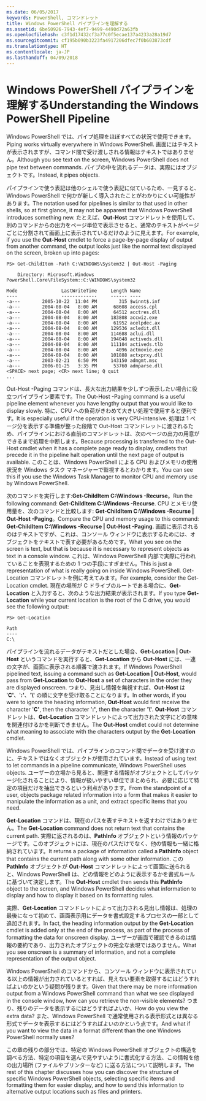 ```yaml
---
ms.date: 06/05/2017
keywords: PowerShell, コマンドレット
title: Windows PowerShell パイプラインを理解する
ms.assetid: 6be50926-7943-4ef7-9499-4490d72a63fb
ms.openlocfilehash: c3f1d17432cf3a77c0f5ecae137a4233a28a19d7
ms.sourcegitcommit: cf195b090b3223fa4917206dfec7f0b603873cdf
ms.translationtype: HT
ms.contentlocale: ja-JP
ms.lasthandoff: 04/09/2018
---
```

# <a name="understanding-the-windows-powershell-pipeline"></a><span data-ttu-id="26470-103">Windows PowerShell パイプラインを理解する</span><span class="sxs-lookup"><span data-stu-id="26470-103">Understanding the Windows PowerShell Pipeline</span></span>
<span data-ttu-id="26470-104">Windows PowerShell では、パイプ処理をほぼすべての状況で使用できます。</span><span class="sxs-lookup"><span data-stu-id="26470-104">Piping works virtually everywhere in Windows PowerShell.</span></span> <span data-ttu-id="26470-105">画面にはテキストが表示されますが、コマンド間で受け渡しされる情報はテキストではありません。</span><span class="sxs-lookup"><span data-stu-id="26470-105">Although you see text on the screen, Windows PowerShell does not pipe text between commands.</span></span> <span data-ttu-id="26470-106">パイプの中を流れるデータは、実際にはオブジェクトです。</span><span class="sxs-lookup"><span data-stu-id="26470-106">Instead, it pipes objects.</span></span>

<span data-ttu-id="26470-107">パイプラインで使う表記は他のシェルで使う表記に似ているため、一見すると、Windows PowerShell で何かが新しく導入されたことがわかりにくい可能性があります。</span><span class="sxs-lookup"><span data-stu-id="26470-107">The notation used for pipelines is similar to that used in other shells, so at first glance, it may not be apparent that Windows PowerShell introduces something new.</span></span> <span data-ttu-id="26470-108">たとえば、**Out-Host** コマンドレットを使用して、別のコマンドからの出力をページ単位で表示させると、通常のテキストがページごとに分割されて画面上に表示されているだけのように見えます。</span><span class="sxs-lookup"><span data-stu-id="26470-108">For example, if you use the **Out-Host** cmdlet to force a page-by-page display of output from another command, the output looks just like the normal text displayed on the screen, broken up into pages:</span></span>

```
PS> Get-ChildItem -Path C:\WINDOWS\System32 | Out-Host -Paging

    Directory: Microsoft.Windows PowerShell.Core\FileSystem::C:\WINDOWS\system32

Mode                LastWriteTime     Length Name
----                -------------     ------ ----
-a---        2005-10-22  11:04 PM        315 $winnt$.inf
-a---        2004-08-04   8:00 AM      68608 access.cpl
-a---        2004-08-04   8:00 AM      64512 acctres.dll
-a---        2004-08-04   8:00 AM     183808 accwiz.exe
-a---        2004-08-04   8:00 AM      61952 acelpdec.ax
-a---        2004-08-04   8:00 AM     129536 acledit.dll
-a---        2004-08-04   8:00 AM     114688 aclui.dll
-a---        2004-08-04   8:00 AM     194048 activeds.dll
-a---        2004-08-04   8:00 AM     111104 activeds.tlb
-a---        2004-08-04   8:00 AM       4096 actmovie.exe
-a---        2004-08-04   8:00 AM     101888 actxprxy.dll
-a---        2003-02-21   6:50 PM     143150 admgmt.msc
-a---        2006-01-25   3:35 PM      53760 admparse.dll
<SPACE> next page; <CR> next line; Q quit
...
```

<span data-ttu-id="26470-109">Out-Host -Paging コマンドは、長大な出力結果を少しずつ表示したい場合に役立つパイプライン要素です。</span><span class="sxs-lookup"><span data-stu-id="26470-109">The Out-Host -Paging command is a useful pipeline element whenever you have lengthy output that you would like to display slowly.</span></span> <span data-ttu-id="26470-110">特に、CPU への負荷がきわめて大きい処理で使用すると便利です。</span><span class="sxs-lookup"><span data-stu-id="26470-110">It is especially useful if the operation is very CPU-intensive.</span></span> <span data-ttu-id="26470-111">処理は 1 ページ分を表示する準備が整った段階で Out-Host コマンドレットに渡されるため、パイプラインにおける直前のコマンドレットは、次のページの出力の用意ができるまで処理を中断します。</span><span class="sxs-lookup"><span data-stu-id="26470-111">Because processing is transferred to the Out-Host cmdlet when it has a complete page ready to display, cmdlets that precede it in the pipeline halt operation until the next page of output is available.</span></span> <span data-ttu-id="26470-112">このことは、Windows PowerShell による CPU およびメモリの使用状況を Windows タスク マネージャーで監視するとわかります。</span><span class="sxs-lookup"><span data-stu-id="26470-112">You can see this if you use the Windows Task Manager to monitor CPU and memory use by Windows PowerShell.</span></span>

<span data-ttu-id="26470-113">次のコマンドを実行します:**Get-ChildItem C:\\Windows -Recurse**。</span><span class="sxs-lookup"><span data-stu-id="26470-113">Run the following command: **Get-ChildItem C:\\Windows -Recurse**.</span></span> <span data-ttu-id="26470-114">CPU とメモリ使用量を、次のコマンドと比較します: **Get-ChildItem C:\\Windows -Recurse | Out-Host -Paging**。</span><span class="sxs-lookup"><span data-stu-id="26470-114">Compare the CPU and memory usage to this command: **Get-ChildItem C:\\Windows -Recurse | Out-Host -Paging**.</span></span> <span data-ttu-id="26470-115">画面に表示されるのはテキストですが、これは、コンソール ウィンドウに表示するためには、オブジェクトをテキストで表す必要があるためです。</span><span class="sxs-lookup"><span data-stu-id="26470-115">What you see on the screen is text, but that is because it is necessary to represent objects as text in a console window.</span></span> <span data-ttu-id="26470-116">これは、Windows PowerShell 内部で実際に行われていることを表現するための 1 つの手段にすぎません。</span><span class="sxs-lookup"><span data-stu-id="26470-116">This is just a representation of what is really going on inside Windows PowerShell.</span></span> <span data-ttu-id="26470-117">Get-Location コマンドレットを例に考えてみます。</span><span class="sxs-lookup"><span data-stu-id="26470-117">For example, consider the Get-Location cmdlet.</span></span> <span data-ttu-id="26470-118">現在の場所が C ドライブのルートである場合に、**Get-Location** と入力すると、次のような出力結果が表示されます。</span><span class="sxs-lookup"><span data-stu-id="26470-118">If you type **Get-Location** while your current location is the root of the C drive, you would see the following output:</span></span>

```
PS> Get-Location

Path
----
C:\
```

<span data-ttu-id="26470-119">パイプラインを流れるデータがテキストだとした場合、**Get-Location | Out-Host** というコマンドを実行すると、**Get-Location** から **Out-Host** には、一連の文字が、画面に表示される順番で渡されます。</span><span class="sxs-lookup"><span data-stu-id="26470-119">If Windows PowerShell pipelined text, issuing a command such as **Get-Location | Out-Host**, would pass from **Get-Location** to **Out-Host** a set of characters in the order they are displayed onscreen.</span></span> <span data-ttu-id="26470-120">つまり、見出し情報を無視すれば、**Out-Host** は '**C'**、'**:'**、'**\\'** の順に文字を受け取ることになります。</span><span class="sxs-lookup"><span data-stu-id="26470-120">In other words, if you were to ignore the heading information, **Out-Host** would first receive the character '**C'**, then the character '**:'**, then the character '**\\'**.</span></span> <span data-ttu-id="26470-121">**Out-Host** コマンドレットは、**Get-Location** コマンドレットによって出力された文字にどの意味を関連付けるかを判断できません。</span><span class="sxs-lookup"><span data-stu-id="26470-121">The **Out-Host** cmdlet could not determine what meaning to associate with the characters output by the **Get-Location** cmdlet.</span></span>

<span data-ttu-id="26470-122">Windows PowerShell では、パイプラインのコマンド間でデータを受け渡すのに、テキストではなくオブジェクトが使用されています。</span><span class="sxs-lookup"><span data-stu-id="26470-122">Instead of using text to let commands in a pipeline communicate, Windows PowerShell uses objects.</span></span> <span data-ttu-id="26470-123">ユーザーの立場から見ると、関連する情報がオブジェクトとしてパッケージ化されることにより、情報が扱いやすい単位でまとめられ、必要に応じて特定の項目だけを抽出できるという利点があります。</span><span class="sxs-lookup"><span data-stu-id="26470-123">From the standpoint of a user, objects package related information into a form that makes it easier to manipulate the information as a unit, and extract specific items that you need.</span></span>

<span data-ttu-id="26470-124">**Get-Location** コマンドは、現在のパスを表すテキストを返すわけではありません。</span><span class="sxs-lookup"><span data-stu-id="26470-124">The **Get-Location** command does not return text that contains the current path.</span></span> <span data-ttu-id="26470-125">実際に返されるのは、**PathInfo** オブジェクトという情報のパッケージです。このオブジェクトには、現在のパスだけでなく、他の情報も一緒に格納されています。</span><span class="sxs-lookup"><span data-stu-id="26470-125">It returns a package of information called a **PathInfo** object that contains the current path along with some other information.</span></span> <span data-ttu-id="26470-126">この **PathInfo** オブジェクトが **Out-Host** コマンドレットによって画面に送られると、Windows PowerShell は、どの情報をどのように表示するかを書式ルールに基づいて決定します。</span><span class="sxs-lookup"><span data-stu-id="26470-126">The **Out-Host** cmdlet then sends this **PathInfo** object to the screen, and Windows PowerShell decides what information to display and how to display it based on its formatting rules.</span></span>

<span data-ttu-id="26470-127">実際、**Get-Location** コマンドレットによって出力される見出し情報は、処理の最後になって初めて、画面表示用にデータを書式設定するプロセスの一部として追加されます。</span><span class="sxs-lookup"><span data-stu-id="26470-127">In fact, the heading information output by the **Get-Location** cmdlet is added only at the end of the process, as part of the process of formatting the data for onscreen display.</span></span> <span data-ttu-id="26470-128">ユーザーが画面で確認できるのは情報の要約であり、出力されたオブジェクトの完全な表現ではありません。</span><span class="sxs-lookup"><span data-stu-id="26470-128">What you see onscreen is a summary of information, and not a complete representation of the output object.</span></span>

<span data-ttu-id="26470-129">Windows PowerShell のコマンドから、コンソール ウィンドウに表示されている以上の情報が出力されているとすれば、見えない要素を取得するにはどうすればよいのかという疑問が残ります。</span><span class="sxs-lookup"><span data-stu-id="26470-129">Given that there may be more information output from a Windows PowerShell command than what we see displayed in the console window, how can you retrieve the non-visible elements?</span></span> <span data-ttu-id="26470-130">つまり、残りのデータを表示するにはどうすればよいか、</span><span class="sxs-lookup"><span data-stu-id="26470-130">How do you view the extra data?</span></span> <span data-ttu-id="26470-131">また、Windows PowerShell で通常使用される表示形式とは異なる形式でデータを表示するにはどうすればよいのかという点です。</span><span class="sxs-lookup"><span data-stu-id="26470-131">And what if you want to view the data in a format different than the one Windows PowerShell normally uses?</span></span>

<span data-ttu-id="26470-132">この章の残りの部分では、特定の Windows PowerShell オブジェクトの構造を調べる方法、特定の項目を選んで見やすいように書式化する方法、この情報を他の出力場所 (ファイルやプリンターなど) に送る方法について説明します。</span><span class="sxs-lookup"><span data-stu-id="26470-132">The rest of this chapter discusses how you can discover the structure of specific Windows PowerShell objects, selecting specific items and formatting them for easier display, and how to send this information to alternative output locations such as files and printers.</span></span>